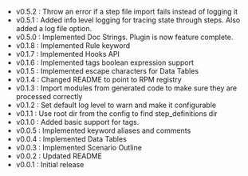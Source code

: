 * v0.5.2 : Throw an error if a step file import fails instead of logging it
* v0.5.1 : Added info level logging for tracing state through steps.  Also added a log file option.
* v0.5.0 : Implemented Doc Strings.  Plugin is now feature complete.
* v0.1.8 : Implemented Rule keyword
* v0.1.7 : Implemented Hooks API
* v0.1.6 : Implemented tags boolean expression support
* v0.1.5 : Implemented escape characters for Data Tables
* v0.1.4 : Changed README to point to RPM registry
* v0.1.3 : Import modules from generated code to make sure they are processed correctly
* v0.1.2 : Set default log level to warn and make it configurable
* v0.1.1 : Use root dir from the config to find step_definitions dir
* v0.1.0 : Added basic support for tags.
* v0.0.5 : Implemented keyword aliases and comments
* v0.0.4 : Implemented Data Tables
* v0.0.3 : Implemented Scenario Outline
* v0.0.2 : Updated README
* v0.0.1 : Initial release
